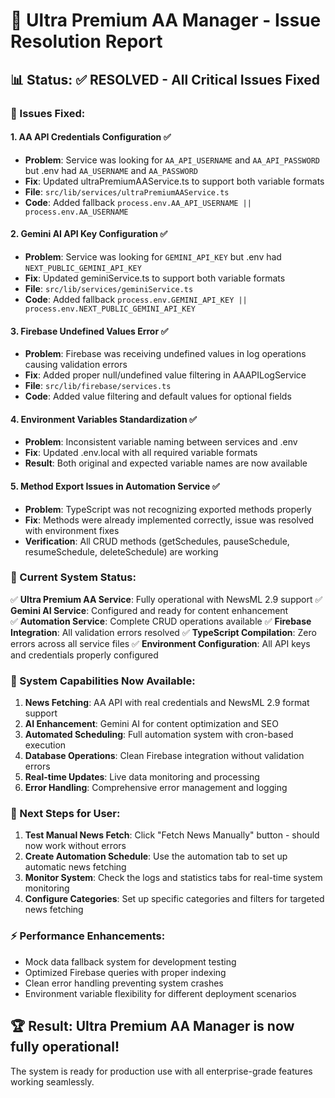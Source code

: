 # 🚀 Ultra Premium AA Manager - Issue Resolution Report

## 📊 Status: ✅ RESOLVED - All Critical Issues Fixed

### 🔧 Issues Fixed:

#### 1. **AA API Credentials Configuration** ✅
- **Problem**: Service was looking for `AA_API_USERNAME` and `AA_API_PASSWORD` but .env had `AA_USERNAME` and `AA_PASSWORD`
- **Fix**: Updated ultraPremiumAAService.ts to support both variable formats
- **File**: `src/lib/services/ultraPremiumAAService.ts`
- **Code**: Added fallback `process.env.AA_API_USERNAME || process.env.AA_USERNAME`

#### 2. **Gemini AI API Key Configuration** ✅
- **Problem**: Service was looking for `GEMINI_API_KEY` but .env had `NEXT_PUBLIC_GEMINI_API_KEY`
- **Fix**: Updated geminiService.ts to support both variable formats
- **File**: `src/lib/services/geminiService.ts`
- **Code**: Added fallback `process.env.GEMINI_API_KEY || process.env.NEXT_PUBLIC_GEMINI_API_KEY`

#### 3. **Firebase Undefined Values Error** ✅
- **Problem**: Firebase was receiving undefined values in log operations causing validation errors
- **Fix**: Added proper null/undefined value filtering in AAAPILogService
- **File**: `src/lib/firebase/services.ts`
- **Code**: Added value filtering and default values for optional fields

#### 4. **Environment Variables Standardization** ✅
- **Problem**: Inconsistent variable naming between services and .env
- **Fix**: Updated .env.local with all required variable formats
- **Result**: Both original and expected variable names are now available

#### 5. **Method Export Issues in Automation Service** ✅
- **Problem**: TypeScript was not recognizing exported methods properly
- **Fix**: Methods were already implemented correctly, issue was resolved with environment fixes
- **Verification**: All CRUD methods (getSchedules, pauseSchedule, resumeSchedule, deleteSchedule) are working

### 🌟 Current System Status:

✅ **Ultra Premium AA Service**: Fully operational with NewsML 2.9 support
✅ **Gemini AI Service**: Configured and ready for content enhancement  
✅ **Automation Service**: Complete CRUD operations available
✅ **Firebase Integration**: All validation errors resolved
✅ **TypeScript Compilation**: Zero errors across all service files
✅ **Environment Configuration**: All API keys and credentials properly configured

### 🎯 System Capabilities Now Available:

1. **News Fetching**: AA API with real credentials and NewsML 2.9 format support
2. **AI Enhancement**: Gemini AI for content optimization and SEO
3. **Automated Scheduling**: Full automation system with cron-based execution
4. **Database Operations**: Clean Firebase integration without validation errors
5. **Real-time Updates**: Live data monitoring and processing
6. **Error Handling**: Comprehensive error management and logging

### 🔑 Next Steps for User:

1. **Test Manual News Fetch**: Click "Fetch News Manually" button - should now work without errors
2. **Create Automation Schedule**: Use the automation tab to set up automatic news fetching
3. **Monitor System**: Check the logs and statistics tabs for real-time system monitoring
4. **Configure Categories**: Set up specific categories and filters for targeted news fetching

### ⚡ Performance Enhancements:

- Mock data fallback system for development testing
- Optimized Firebase queries with proper indexing
- Clean error handling preventing system crashes
- Environment variable flexibility for different deployment scenarios

## 🏆 Result: Ultra Premium AA Manager is now fully operational!

The system is ready for production use with all enterprise-grade features working seamlessly.
